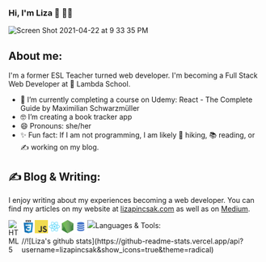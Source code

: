 ### Hi, I'm Liza 👋 👩‍💻
![Screen Shot 2021-04-22 at 9 33 35 PM](https://user-images.githubusercontent.com/68169418/115809836-72c5bd80-a3b2-11eb-8785-26077d9629d3.png) 
## About me:
I'm a former ESL Teacher turned web developer. I'm becoming a Full Stack Web Developer at 🦙 Lambda School. 
- 🎒 I’m currently completing a course on Udemy: React - The Complete Guide by Maximilian Schwarzmüller
- 🤓 I’m creating a book tracker app
- 😄 Pronouns: she/her
- ✨ Fun fact: If I am not programming, I am likely 🥾 hiking, 📚 reading, or ✍️ working on my blog.

## ✍️ Blog & Writing: 
I enjoy writing about my experiences becoming a web developer. You can find my articles on my website at [lizapincsak.com](https://lizapincsak.com) as well as on [Medium](https://lizapincsak.medium.com).

<p>
  <img width="50% align="right" src="https://github-readme-stats.vercel.app/api?username=lizapincsak&show_icons=true&theme=radical />
  ## Connect with Me:
  You can find me on [![Twitter][1.2]][1] or  [![LinkedIn][2.2]][2].

  <!-- Icons -->

  [1.2]: http://i.imgur.com/wWzX9uB.png (twitter icon without padding)
  [2.2]: https://i.stack.imgur.com/gVE0j.png

  <!-- Links to social media accounts -->

  [1]: https://twitter.com/LizaPincsak
  [2]: https://www.linkedin.com/in/liza-pincsak/

  ## Languages & Tools:
  <img align="left" alt="HTML5" width="26px" src="https://raw.githubusercontent.com/github/explore/80688e429a7d4ef2fca1e82350fe8e3517d3494d/topics/html/html.png" />
  <img align="left" alt="CSS3" width="26px" src="https://raw.githubusercontent.com/github/explore/80688e429a7d4ef2fca1e82350fe8e3517d3494d/topics/css/css.png" />
  <img align="left" alt="JavaScript" width="26px" src="https://raw.githubusercontent.com/github/explore/80688e429a7d4ef2fca1e82350fe8e3517d3494d/topics/javascript/javascript.png" />
  <img align="left" alt="React" width="26px" src="https://raw.githubusercontent.com/github/explore/80688e429a7d4ef2fca1e82350fe8e3517d3494d/topics/react/react.png" />
  <img align="left" alt="Node.js" width="26px" src="https://raw.githubusercontent.com/github/explore/80688e429a7d4ef2fca1e82350fe8e3517d3494d/topics/nodejs/nodejs.png" />
  <img align="left" alt="SQL" width="26px" src="https://raw.githubusercontent.com/github/explore/80688e429a7d4ef2fca1e82350fe8e3517d3494d/topics/sql/sql.png" />
  <br/>
 </p>
//![Liza's github stats](https://github-readme-stats.vercel.app/api?username=lizapincsak&show_icons=true&theme=radical)
